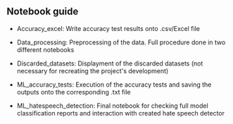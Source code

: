 ## **Notebook guide**

* Accuracy_excel: Write accuracy test results onto .csv/Excel file

* Data_processing: Preprocessing of the data. Full procedure done in two different notebooks

* Discarded_datasets: Displayment of the discarded datasets (not necessary for recreating the project's development)

* ML_accuracy_tests: Execution of the accuracy tests and saving the outputs onto the corresponding .txt file

* ML_hatespeech_detection: Final notebook for checking full model classification reports and interaction with created hate speech detector
